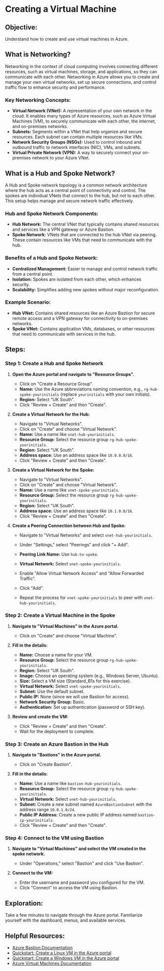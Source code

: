 # Creating a Virtual Machine

## Objective:
Understand how to create and use virtual machines in Azure.

## What is Networking?
Networking in the context of cloud computing involves connecting different resources, such as virtual machines, storage, and applications, so they can communicate with each other. Networking in Azure allows you to create and manage your own virtual networks, set up secure connections, and control traffic flow to enhance security and performance.

### Key Networking Concepts:
- **Virtual Network (VNet):** A representation of your own network in the cloud. It enables many types of Azure resources, such as Azure Virtual Machines (VM), to securely communicate with each other, the internet, and on-premises networks.
- **Subnets:** Segments within a VNet that help organize and secure resources. Each subnet can contain multiple resources like VMs.
- **Network Security Groups (NSGs):** Used to control inbound and outbound traffic to network interfaces (NIC), VMs, and subnets.
- **Virtual Private Network (VPN):** A way to securely connect your on-premises network to your Azure VNet.

## What is a Hub and Spoke Network?
A Hub and Spoke network topology is a common network architecture where the hub acts as a central point of connectivity and control. The spokes are individual VNets that connect to the hub, but not to each other. This setup helps manage and secure network traffic effectively.

### Hub and Spoke Network Components:
- **Hub Network:** The central VNet that typically contains shared resources and services like a VPN gateway or Azure Bastion.
- **Spoke Network:** VNets that are connected to the hub VNet via peering. These contain resources like VMs that need to communicate with the hub.

### Benefits of a Hub and Spoke Network:
- **Centralized Management:** Easier to manage and control network traffic from a central point.
- **Isolation:** Spokes are isolated from each other, which enhances security.
- **Scalability:** Simplifies adding new spokes without major reconfiguration.

### Example Scenario:
- **Hub VNet:** Contains shared resources like an Azure Bastion for secure remote access and a VPN gateway for connectivity to on-premises networks.
- **Spoke VNet:** Contains application VMs, databases, or other resources that need to communicate with services in the hub.

## Steps:

### Step 1: Create a Hub and Spoke Network

1. **Open the Azure portal and navigate to "Resource Groups".**
   - Click on "Create a Resource Group".
   - **Name:** Use the Azure abbreviations naming convention, e.g., `rg-hub-spoke-yourinitials` (replace `yourinitials` with your own initials).
   - **Region:** Select "UK South".
   - Click "Review + Create" and then "Create".

2. **Create a Virtual Network for the Hub:**
   - Navigate to "Virtual Networks".
   - Click on "Create" and choose "Virtual Network".
   - **Name:** Use a name like `vnet-hub-yourinitials`.
   - **Resource Group:** Select the resource group `rg-hub-spoke-yourinitials`.
   - **Region:** Select "UK South".
   - **Address space:** Use an address space like `10.0.0.0/16`.
   - Click "Review + Create" and then "Create".

3. **Create a Virtual Network for the Spoke:**
   - Navigate to "Virtual Networks".
   - Click on "Create" and choose "Virtual Network".
   - **Name:** Use a name like `vnet-spoke-yourinitials`.
   - **Resource Group:** Select the resource group `rg-hub-spoke-yourinitials`.
   - **Region:** Select "UK South".
   - **Address space:** Use an address space like `10.1.0.0/16`.
   - Click "Review + Create" and then "Create".

4. **Create a Peering Connection between Hub and Spoke:**
   - Navigate to "Virtual Networks" and select `vnet-hub-yourinitials`.
   - Under "Settings," select "Peerings" and click "+ Add".
   - **Peering Link Name:** Use `hub-to-spoke`.
   - **Virtual Network:** Select `vnet-spoke-yourinitials`.
   - Enable "Allow Virtual Network Access" and "Allow Forwarded Traffic".
   - Click "Add".

   - Repeat the process for `vnet-spoke-yourinitials` to peer with `vnet-hub-yourinitials`.

### Step 2: Create a Virtual Machine in the Spoke

1. **Navigate to "Virtual Machines" in the Azure portal.**
   - Click on "Create" and choose "Virtual Machine".

2. **Fill in the details:**
   - **Name:** Choose a name for your VM.
   - **Resource Group:** Select the resource group `rg-hub-spoke-yourinitials`.
   - **Region:** Select "UK South".
   - **Image:** Choose an operating system (e.g., Windows Server, Ubuntu).
   - **Size:** Select a VM size (Standard_B1s for this exercise).
   - **Virtual Network:** Select `vnet-spoke-yourinitials`.
   - **Subnet:** Use the default subnet.
   - **Public IP:** None (since we will use Bastion for access).
   - **Network Security Group:** Basic.
   - **Authentication:** Set up authentication (password or SSH key).

3. **Review and create the VM:**
   - Click "Review + Create" and then "Create".
   - Wait for the deployment to complete.

### Step 3: Create an Azure Bastion in the Hub

1. **Navigate to "Bastions" in the Azure portal.**
   - Click on "Create Bastion".

2. **Fill in the details:**
   - **Name:** Use a name like `bastion-hub-yourinitials`.
   - **Resource Group:** Select the resource group `rg-hub-spoke-yourinitials`.
   - **Virtual Network:** Select `vnet-hub-yourinitials`.
   - **Subnet:** Create a new subnet named `AzureBastionSubnet` with the address range `10.0.1.0/24`.
   - **Public IP Address:** Create a new public IP address named `bastion-ip-yourinitials`.
   - Click "Review + Create" and then "Create".

### Step 4: Connect to the VM using Bastion

1. **Navigate to "Virtual Machines" and select the VM created in the spoke network.**
   - Under "Operations," select "Bastion" and click "Use Bastion".

2. **Connect to the VM:**
   - Enter the username and password you configured for the VM.
   - Click "Connect" to access the VM using Bastion.

## Exploration:
Take a few minutes to navigate through the Azure portal. Familiarize yourself with the dashboard, menus, and available services.

## Helpful Resources:
- [Azure Bastion Documentation](https://docs.microsoft.com/en-us/azure/bastion/bastion-overview)
- [Quickstart: Create a Linux VM in the Azure portal](https://docs.microsoft.com/en-us/azure/virtual-machines/linux/quick-create-portal)
- [Quickstart: Create a Windows VM in the Azure portal](https://docs.microsoft.com/en-us/azure/virtual-machines/windows/quick-create-portal)
- [Azure Virtual Machines Documentation](https://docs.microsoft.com/en-us/azure/virtual-machines/)
